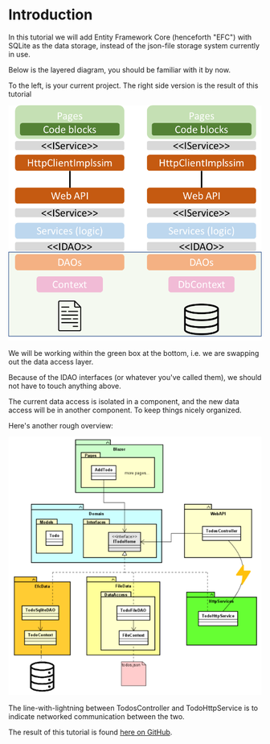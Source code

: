# Introduction

In this tutorial we will add Entity Framework Core (henceforth "EFC") with SQLite as the data storage, instead of the json-file storage system currently in use.

Below is the layered diagram, you should be familiar with it by now.

To the left, is your current project. The right side version is the result of this tutorial

![img.png](img.png)

We will be working within the green box at the bottom, i.e. we are swapping out the data access layer. 

Because of the IDAO interfaces (or whatever you've called them), we should not have to touch anything above.

The current data access is isolated in a component, and the new data access will be in another component. To keep things nicely organized.

Here's another rough overview:

![img_15.png](img_15.png)

The line-with-lightning between TodosController and TodoHttpService is to indicate networked communication between the two.

The result of this tutorial is found [here on GitHub](https://github.com/TroelsMortensen/BlazorTodoApp/tree/11EFC).